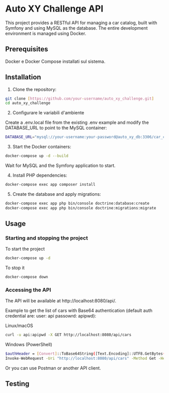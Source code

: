 # Auto XY Challenge API

This project provides a RESTful API for managing a car catalog, built with Symfony and using MySQL as the database. The entire development environment is managed using Docker.

## Prerequisites

Docker e Docker Compose installati sul sistema.

## Installation

1. Clone the repository:

```bash
git clone [https://github.com/your-username/auto_xy_challenge.git]
cd auto_xy_challenge
```

2. Configurare le variabili d'ambiente

Create a .env.local file from the existing .env example and modify the DATABASE_URL to point to the MySQL container:

```bash
DATABASE_URL="mysql://your-username:your-password@auto_xy_db:3306/car_catalog?serverVersion=9.2.0&charset=utf8mb4"
```

3. Start the Docker containers:

```bash
docker-compose up -d --build
```

Wait for MySQL and the Symfony application to start.

4. Install PHP dependencies:

```bash
docker-compose exec app composer install
```

5. Create the database and apply migrations:

```bash
docker-compose exec app php bin/console doctrine:database:create
docker-compose exec app php bin/console doctrine:migrations:migrate
```

## Usage

### Starting and stopping the project

To start the project

```bash
docker-compose up -d
```

To stop it

```bash
docker-compose down
```

### Accessing the API

The API will be available at http://localhost:8080/api/.

Example to get the list of cars with Base64 authentication (default auth credential are: user: api passowrd: apipwd):

Linux/macOS

```bash
curl -u api:apipwd -X GET http://localhost:8080/api/cars
```

Windows (PowerShell)

```bash
$authHeader = [Convert]::ToBase64String([Text.Encoding]::UTF8.GetBytes("api:apipwd"))
Invoke-WebRequest -Uri "http://localhost:8080/api/cars" -Method Get -Headers @{Authorization="Basic $authHeader"}
```

Or you can use Postman or another API client.

## Testing
